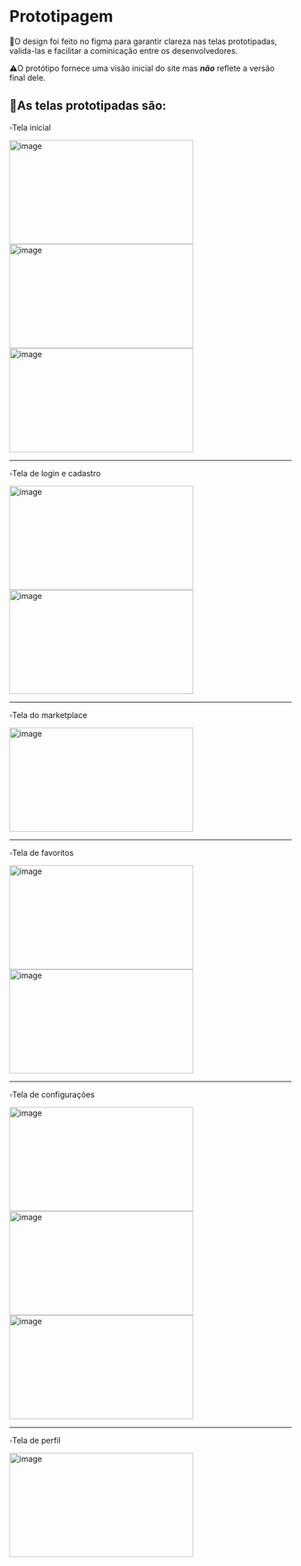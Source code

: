 # Prototipagem

🔹O design foi feito no figma para garantir clareza nas telas prototipadas, valida-las e facilitar a cominicação entre os desenvolvedores.

⚠️O protótipo fornece uma visão inicial do site mas ***não*** reflete a versão final dele.

## 🔸As telas prototipadas são:


▫️Tela inicial

<img width="328" height="186" alt="image" src="https://github.com/user-attachments/assets/acf2ad91-dd56-4eaf-99e2-c8ef886b26af" />
<img width="328" height="186" alt="image" src="https://github.com/user-attachments/assets/ece73114-e317-4118-8dd4-8e588dd6b947" />
<img width="328" height="186" alt="image" src="https://github.com/user-attachments/assets/748d0912-d0ad-4855-9b1d-be4c2db6ece3" />

---

▫️Tela de login e cadastro

<img width="328" height="186" alt="image" src="https://github.com/user-attachments/assets/fd17dfd7-ffe4-4e48-a472-17fdad82f186" />
<img width="328" height="186" alt="image" src="https://github.com/user-attachments/assets/52581837-a338-481b-b276-e7f4b5891138" />

---
▫️Tela do marketplace

<img width="328" height="186" alt="image" src="https://github.com/user-attachments/assets/369ecc70-6278-4b76-927c-fc5dcea119e4" />

---
▫️Tela de favoritos

<img width="328" height="186" alt="image" src="https://github.com/user-attachments/assets/53781293-2113-46e8-88b5-87882419d66f" />
<img width="328" height="186" alt="image" src="https://github.com/user-attachments/assets/f55ba6cc-ecf8-4818-909b-cc512361fa74" />

---
▫️Tela de configurações

<img width="328" height="186" alt="image" src="https://github.com/user-attachments/assets/ad97cbe1-47ac-4262-84f6-ebfd55088a6c" />
<img width="328" height="186" alt="image" src="https://github.com/user-attachments/assets/70b82c95-f4b4-443f-8233-ea4831c02bdf" />
<img width="328" height="186" alt="image" src="https://github.com/user-attachments/assets/6eef4310-9a2a-4b22-a8e5-155a96862663" />

---
▫️Tela de perfil

<img width="328" height="186" alt="image" src="https://github.com/user-attachments/assets/0fb24d37-ef22-41c3-a0f7-1095da060dcd" />



























